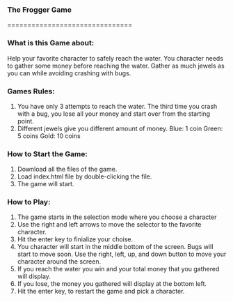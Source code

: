 ### The Frogger Game


===============================
### What is this Game about:
Help your favorite character to safely reach the water. You character needs to gather some money before reaching the water. Gather as much jewels as you can while avoiding crashing with bugs. 

### Games Rules: 
1. You have only 3 attempts to reach the water. The third time you crash with a bug, you lose all your money and start over from the starting point. 
2. Different jewels give you different amount of money.
	Blue: 1 coin
	Green: 5 coins
	Gold: 10 coins

### How to Start the Game: 
1. Download all the files of the game.
2. Load index.html file by double-clicking the file. 
3. The game will start. 

### How to Play: 
1. The game starts in the selection mode where you choose a character
2. Use the right and left arrows to move the selector to the favorite character. 
3. Hit the enter key to finialize your choise.
4. You character will start in the middle bottom of the screen. Bugs will start to move soon. Use the right, left, up, and down button to move your character around the screen. 
5. If you reach the water you win and your total money that you gathered will display.
6. If you lose, the money you gathered will display at the bottom left.
7. Hit the enter key, to restart the game and pick a character. 

